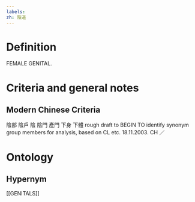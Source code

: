 ```yaml
---
labels: 
zh: 陰道
---
```


# Definition
FEMALE GENITAL.
# Criteria and general notes
## Modern Chinese Criteria
陰部
陰戶
陰
陰門
產門
下身
下體
rough draft to BEGIN TO identify synonym group members for analysis, based on CL etc. 18.11.2003. CH ／
# Ontology

## Hypernym
[[GENITALS]]